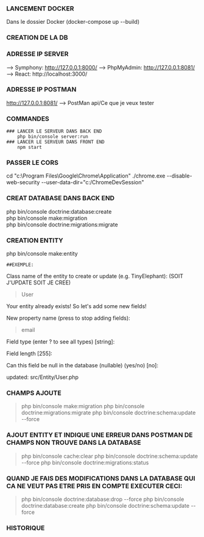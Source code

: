 ### LANCEMENT DOCKER

Dans le dossier Docker (docker-compose up --build)

### CREATION DE LA DB

### ADRESSE IP SERVER
--> Symphony: http://127.0.0.1:8000/
--> PhpMyAdmin: http://127.0.0.1:8081/
--> React: http://localhost:3000/ 

### ADRESSE IP POSTMAN
http://127.0.0.1:8081/ --> PostMan api/Ce que je veux tester

### COMMANDES
    ### LANCER LE SERVEUR DANS BACK END
        php bin/console server:run
    ### LANCER LE SERVEUR DANS FRONT END
        npm start

### PASSER LE CORS
cd "c:\Program Files\Google\Chrome\Application"
./chrome.exe --disable-web-security --user-data-dir="c:/ChromeDevSession"


### CREAT DATABASE DANS BACK END
php bin/console doctrine:database:create   
php bin/console make:migration     
php bin/console doctrine:migrations:migrate    



### CREATION ENTITY

php bin/console make:entity

    ##EXEMPLE:

Class name of the entity to create or update (e.g. TinyElephant): (SOIT J'UPDATE SOIT JE CREE)
> User

Your entity already exists! So let's add some new fields!

New property name (press <return> to stop adding fields):
> email

Field type (enter ? to see all types) [string]:
>

Field length [255]:
>

Can this field be null in the database (nullable) (yes/no) [no]:
>

updated: src/Entity/User.php

### CHAMPS AJOUTE

> php bin/console make:migration
> php bin/console doctrine:migrations:migrate
> php bin/console doctrine:schema:update --force


### AJOUT ENTITY ET INDIQUE UNE ERREUR DANS POSTMAN DE CHAMPS NON TROUVE DANS LA DATABASE

> php bin/console cache:clear
> php bin/console doctrine:schema:update --force
> php bin/console doctrine:migrations:status

### QUAND JE FAIS DES MODIFICATIONS DANS LA DATABASE QUI CA NE VEUT PAS ETRE PRIS EN COMPTE EXECUTER CECI:

>php bin/console doctrine:database:drop --force
>php bin/console doctrine:database:create
>php bin/console doctrine:schema:update --force




### HISTORIQUE
